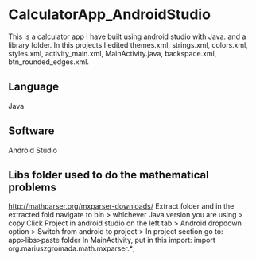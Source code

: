 # CalculatorApp_AndroidStudio
This is a calculator app I have built using android studio with Java. and a library folder. In this projects I edited themes.xml, strings.xml, colors.xml, styles.xml, activity_main.xml, MainActivity.java, backspace.xml, btn_rounded_edges.xml.


## Language
Java

## Software
Android Studio

## Libs folder used to do the mathematical problems
http://mathparser.org/mxparser-downloads/
Extract folder and in the extracted fold navigate to bin > whichever Java version you are using > copy
Click Project in android studio on the left tab > Android dropdown option > Switch from android to project > In project section go to: app>libs>paste folder
In MainActivity, put in this import: import org.mariuszgromada.math.mxparser.*;

